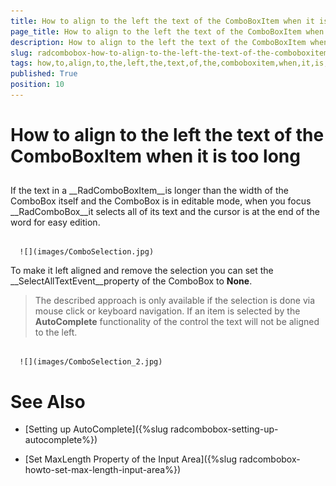 ```yaml
---
title: How to align to the left the text of the ComboBoxItem when it is too long
page_title: How to align to the left the text of the ComboBoxItem when it is too long
description: How to align to the left the text of the ComboBoxItem when it is too long
slug: radcombobox-how-to-align-to-the-left-the-text-of-the-comboboxitem-when-it-is-too-long2
tags: how,to,align,to,the,left,the,text,of,the,comboboxitem,when,it,is,too,long
published: True
position: 10
---
```


# How to align to the left the text of the ComboBoxItem when it is too long



## 

If the text in a __RadComboBoxItem__is longer than the width of the ComboBox itself and the ComboBox is in editable mode, when you focus __RadComboBox__it selects all of its text and the cursor is at the end of the word for easy edition. 


         
      ![](images/ComboSelection.jpg)

To make it left aligned and remove the selection you can set the __SelectAllTextEvent__property of the ComboBox to __None__.

>The described approach is only available if the selection is done via mouse click or keyboard navigation. If an item is selected by the __AutoComplete__ functionality of the control the text will not be aligned to the left.
              


         
      ![](images/ComboSelection_2.jpg)

# See Also

 * [Setting up AutoComplete]({%slug radcombobox-setting-up-autocomplete%})

 * [Set MaxLength Property of the Input Area]({%slug radcombobox-howto-set-max-length-input-area%})
